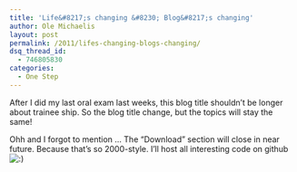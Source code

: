 ```yaml
---
title: 'Life&#8217;s changing &#8230; Blog&#8217;s changing'
author: Ole Michaelis
layout: post
permalink: /2011/lifes-changing-blogs-changing/
dsq_thread_id:
  - 746805830
categories:
  - One Step
---
```


After I did my last oral exam last weeks, this blog title shouldn’t be longer about trainee ship.
So the blog title change, but the topics will stay the same!

Ohh and I forgot to mention … The “Download” section will close in near future. Because that’s so 2000-style. I’ll host all interesting code on github ![:)][1]

 [1]: http://blog.codestars.eu/wp-includes/images/smilies/icon_smile.gif

